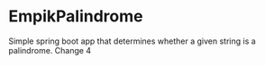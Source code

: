 # EmpikPalindrome
Simple spring boot app that determines whether a given string is a palindrome.
Change 4
